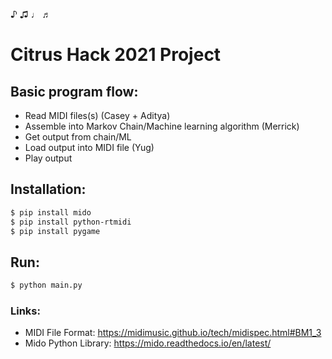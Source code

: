 ♪ ♫ ♩ ♬

# Citrus Hack 2021 Project

## Basic program flow:

 * Read MIDI files(s) (Casey + Aditya)
 * Assemble into Markov Chain/Machine learning algorithm (Merrick)
 * Get output from chain/ML
 * Load output into MIDI file (Yug)
 * Play output


## Installation:
```bash
$ pip install mido
$ pip install python-rtmidi
$ pip install pygame
```

## Run:
```bash
$ python main.py
```

### Links:
* MIDI File Format: https://midimusic.github.io/tech/midispec.html#BM1_3
* Mido Python Library: https://mido.readthedocs.io/en/latest/



